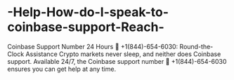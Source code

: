 # -Help-How-do-I-speak-to-coinbase-support-Reach-
Coinbase Support Number 24 Hours 🎀 +1(844)-654-6030: Round-the-Clock Assistance Crypto markets never sleep, and neither does Coinbase support. Available 24/7, the Coinbase support number 🎀 +1(844)-654-6030 ensures you can get help at any time.
